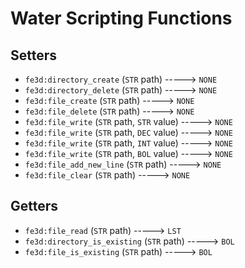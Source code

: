 # Water Scripting Functions

## Setters

- `fe3d:directory_create` (`STR` path) -----> `NONE`
- `fe3d:directory_delete` (`STR` path) -----> `NONE`
- `fe3d:file_create` (`STR` path) -----> `NONE`
- `fe3d:file_delete` (`STR` path) -----> `NONE`
- `fe3d:file_write` (`STR` path, `STR` value) -----> `NONE`
- `fe3d:file_write` (`STR` path, `DEC` value) -----> `NONE`
- `fe3d:file_write` (`STR` path, `INT` value) -----> `NONE`
- `fe3d:file_write` (`STR` path, `BOL` value) -----> `NONE`
- `fe3d:file_add_new_line` (`STR` path) -----> `NONE`
- `fe3d:file_clear` (`STR` path) -----> `NONE`

## Getters

- `fe3d:file_read` (`STR` path) -----> `LST`
- `fe3d:directory_is_existing` (`STR` path) -----> `BOL`
- `fe3d:file_is_existing` (`STR` path) -----> `BOL`
